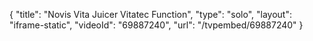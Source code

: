 {
    "title": "Novis Vita Juicer Vitatec Function",
    "type": "solo",
    "layout": "iframe-static",
    "videoId": "69887240",
    "url": "\/tvpembed\/69887240"
}